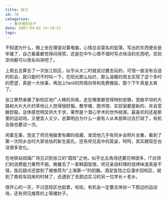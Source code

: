 ```yaml
---
title: 张江
id: 76
categories:
  - 象牙塔的日子
date: 2007-04-02 14:10:53
tags:
---
```




 不知道为什么，晚上坐在寝室对着电脑，心情总会莫名的低落，写出的东西便全是牢骚了，自己看着都觉得闷得慌，还是在中午心情不错时写点快活的东西吧，否则空间都可以改名叫哭吧了。

 上周五总算去了一次张江校区，似乎从大二时就说过要去玩的，可惜一直没有合适的机会，就只能时不时叫一下。在阳光那么灿烂，那么温暖的周五实现了这个多时的愿望，真是一大快事，再加上fanli的热情向导和免费晚饭，那个下午真是太爽了。

 张江果然承袭了新校区地广人稀的风格，走在哪里都觉得特别安静，宽敞平坦的大路和大片大片的草地让人觉得很舒服。教学楼、图书馆、实验室都是新的，并且宽敞舒服，总体感觉明显供大于求，果然是个潜心学术的世外桃源。最喜欢的还是那里的运动场，又便宜人又少，总算明白为什么一直有人从本部奔过去打球了，有机会我也要试一次。

 闲着无事，饱览了师兄电脑里有趣的收藏，发现他几乎有同乡会照片全集，看到了第一次同乡会时大家怯怯的新生面孔，还有师兄高中的英姿，呵呵，其实跟现在也没很多变化。

 在地铁站琉璃广场见识到张江的“腐败”之地，似乎比五角场还要花哨很多，IT白领们的消费能力果然不弱。晚餐去了一家韩国饭馆，师兄亲自料理的烧烤味道真是不错，饭后甜点还尝到了被推荐为“上海第一”的奶酪。酒足饭饱之后漫步回校区，就到了乘校车回来的时候了，还遇到了去那边实习的另一位学长＋老乡。

 很开心的一天，不过逛校区也挺累，哈哈，有机会一定要去体验一下那边的运动场，还有师兄推荐的上等猪肘子。
